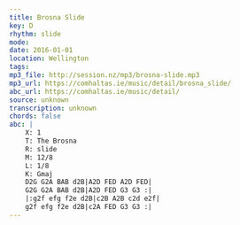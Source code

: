 ```yaml
---
title: Brosna Slide
key: D
rhythm: slide
mode: 
date: 2016-01-01
location: Wellington
tags:
mp3_file: http://session.nz/mp3/brosna-slide.mp3
mp3_url: https://comhaltas.ie/music/detail/brosna_slide/
abc_url: https://comhaltas.ie/music/detail/
source: unknown
transcription: unknown
chords: false
abc: |
    X: 1
    T: The Brosna
    R: slide
    M: 12/8
    L: 1/8
    K: Gmaj
    D2G G2A BAB d2B|A2D FED A2D FED|
    G2G G2A BAB d2B|A2D FED G3 G3 :|
    |:g2f efg f2e d2B|c2B A2B c2d e2f|
    g2f efg f2e d2B|c2A FED G3 G3 :|
---
```


